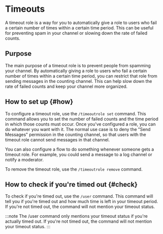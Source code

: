 # Timeouts

A timeout role is a way for you to automatically give a role to users who fail a certain number of times within a certain time period. This can be useful for preventing spam in your channel or slowing down the rate of failed counts.


## Purpose

The main purpose of a timeout role is to prevent people from spamming your channel. By automatically giving a role to users who fail a certain number of times within a certain time period, you can restrict that role from sending messages in the counting channel. This can help slow down the rate of failed counts and keep your channel more organized.


## How to set up {#how}

To configure a timeout role, use the `/timeoutrole set` command. This command allows you to set the number of failed counts and the time period in which those counts must occur. Once you've configured a role, you can do whatever you want with it. The normal use case is to deny the "Send Messages" permission in the counting channel, so that users with the timeout role cannot send messages in that channel.

You can also configure a flow to do something whenever someone gets a timeout role. For example, you could send a message to a log channel or notify a moderator.

To remove the timeout role, use the `/timeoutrole remove` command.


## How to check if you're timed out {#check}

To check if you're timed out, use the `/user` command. This command will tell you if you're timed out and how much time is left in your timeout period. If you're not timed out, the command will not mention your timeout status.

:::note
The /user command only mentions your timeout status if you're actually timed out. If you're not timed out, the command will not mention your timeout status.
:::
